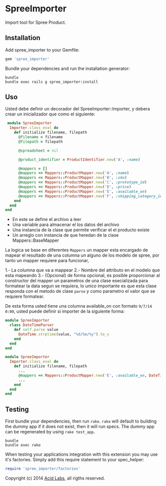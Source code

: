 SpreeImporter
=============

Import tool for Spree Product.

Installation
------------

Add spree_importer to your Gemfile:

```ruby
gem 'spree_importer'
```

Bundle your dependencies and run the installation generator:

```shell
bundle
bundle exec rails g spree_importer:install
```



Uso
---

Usted debe definir un decorador del SpreeImporter::Importer, y debera crear un inicializador que como el siguiente:

```ruby
 module SpreeImporter
  Importer.class_eval do
    def initialize filename, filepath
      @filename = filename
      @filepath = filepath

      @spreadsheet = nil

      @product_identifier = ProductIdentifier.new('A', :name)

      @mappers = []
      @mappers << Mappers::ProductMapper.new('A', :name)
      @mappers << Mappers::ProductMapper.new('B', :sku)
      @mappers << Mappers::ProductMapper.new('C', :prototype_id)
      @mappers << Mappers::ProductMapper.new('D', :price)
      @mappers << Mappers::ProductMapper.new('E', :available_on)
      @mappers << Mappers::ProductMapper.new('F', :shipping_category_id)
    end
  end
end
```

* En este se define el archivo a leer
* Una variable para almacenar el los datos del archivo
* Una instancia de la clase que permite verificar el el producto existe
* Un arreglo con instancia de que heredan de la clase Mappers::BaseMapper

La logica se base en diferentes `Mappers` un mapper esta encargado de mapear el resultado de una columna un alguno de los
modelo de spree, por tanto un mapper requiere para funcionar,

1.- La columna que va a mappear
2.- Nombre del attributo en el modelo que esta mapeando
3.- (Opcional) de forma opcional, es posible proporcionar al constructor del mapper un parametros de una clase esecializada
para formatear la data segun se requiera, lo unico importante es que esta clase responda con el metodo de clase `parse` y como
parametro el valor que se requiere formatear.

De esta forma usted tiene una columna available_on con formato `9/7/14 0:00`, usted puede definir si importer de la siguiente forma:

```ruby
module SpreeImporter
  class DateTimeParser
    def self.parse value
      DateTime.strptime(value, "%d/%m/%y").to_s
    end
  end
end

module SpreeImporter
  Importer.class_eval do
    def initialize filename, filepath
      ...
      @mappers << Mappers::ProductMapper.new('E', :available_on, DateTimeParser))
      ...
    end
  end
end
```




Testing
-------

First bundle your dependencies, then run `rake`. `rake` will default to building the dummy app if it does not exist, then it will run specs. The dummy app can be regenerated by using `rake test_app`.

```shell
bundle
bundle exec rake
```

When testing your applications integration with this extension you may use it's factories.
Simply add this require statement to your spec_helper:

```ruby
require 'spree_importer/factories'
```

Copyright (c) 2014 [Acid Labs](http://acid.cl), all rigths reserved.
